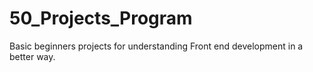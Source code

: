# 50_Projects_Program
Basic beginners projects for understanding Front end development in a better way.
